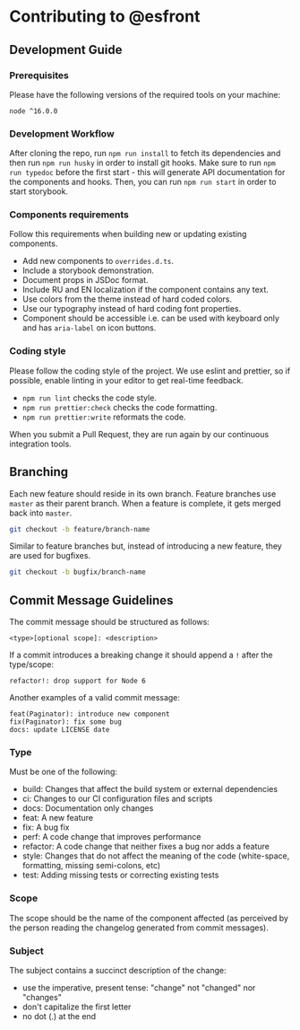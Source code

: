 # Contributing to @esfront

## Development Guide

### Prerequisites

Please have the following versions of the required tools on your machine:

```
node ^16.0.0
```

### Development Workflow

After cloning the repo, run `npm run install` to fetch its dependencies and then run `npm run husky` in order to install
git hooks. Make sure to run `npm run typedoc` before the first start - this will generate API documentation for the
components and hooks. Then, you can run `npm run start` in order to start storybook.

### Components requirements

Follow this requirements when building new or updating existing components.

- Add new components to `overrides.d.ts`.
- Include a storybook demonstration.
- Document props in JSDoc format.
- Include RU and EN localization if the component contains any text.
- Use colors from the theme instead of hard coded colors.
- Use our typography instead of hard coding font properties.
- Component should be accessible i.e. can be used with keyboard only and has `aria-label` on icon buttons.

### Coding style

Please follow the coding style of the project. We use eslint and prettier, so if possible, enable linting in your editor
to get real-time feedback.

- `npm run lint` checks the code style.
- `npm run prettier:check` checks the code formatting.
- `npm run prettier:write` reformats the code.

When you submit a Pull Request, they are run again by our continuous integration tools.

## Branching

Each new feature should reside in its own branch. Feature branches use `master` as their parent branch. When a feature
is complete, it gets merged back into `master`.

```bash
git checkout -b feature/branch-name
```

Similar to feature branches but, instead of introducing a new feature, they are used for bugfixes.

```bash
git checkout -b bugfix/branch-name
```

## Commit Message Guidelines

The commit message should be structured as follows:

```
<type>[optional scope]: <description>
```

If a commit introduces a breaking change it should append a `!` after the type/scope:

```
refactor!: drop support for Node 6
```

Another examples of a valid commit message:

```
feat(Paginator): introduce new component
fix(Paginator): fix some bug
docs: update LICENSE date
```

### Type

Must be one of the following:

- build: Changes that affect the build system or external dependencies
- ci: Changes to our CI configuration files and scripts
- docs: Documentation only changes
- feat: A new feature
- fix: A bug fix
- perf: A code change that improves performance
- refactor: A code change that neither fixes a bug nor adds a feature
- style: Changes that do not affect the meaning of the code (white-space, formatting, missing semi-colons, etc)
- test: Adding missing tests or correcting existing tests

### Scope

The scope should be the name of the component affected (as perceived by the person reading the changelog generated from
commit messages).

### Subject

The subject contains a succinct description of the change:

- use the imperative, present tense: "change" not "changed" nor "changes"
- don't capitalize the first letter
- no dot (.) at the end
